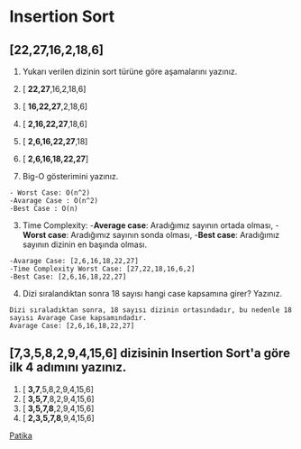# Insertion Sort

## [22,27,16,2,18,6]

1. Yukarı verilen dizinin sort türüne göre aşamalarını yazınız.

1. [ **22,27**,16,2,18,6]
2. [ **16,22,27**,2,18,6]
3. [ **2,16,22,27**,18,6]
4. [ **2,6,16,22,27**,18]
5. [ **2,6,16,18,22,27**]


2. Big-O gösterimini yazınız.

```
- Worst Case: O(n^2)
-Avarage Case : O(n^2)
-Best Case : O(n)

```

3. Time Complexity: 
-**Average case**: Aradığımız sayının ortada olması,
-**Worst case**: Aradığımız sayının sonda olması, 
-**Best case**: Aradığımız sayının dizinin en başında olması.

```
-Avarage Case: [2,6,16,18,22,27]
-Time Complexity Worst Case: [27,22,18,16,6,2]
-Best Case: [2,6,16,18,22,27]

```
4. Dizi sıralandıktan sonra 18 sayısı hangi case kapsamına girer? Yazınız.

```
Dizi sıraladıktan sonra, 18 sayısı dizinin ortasındadır, bu nedenle 18 sayısı Avarage Case kapsamındadır.
Avarage Case: [2,6,16,18,22,27]

```

## [7,3,5,8,2,9,4,15,6] dizisinin Insertion Sort'a göre ilk 4 adımını yazınız.

1. [ **3,7**,5,8,2,9,4,15,6]
2. [ **3,5,7**,8,2,9,4,15,6]
3. [ **3,5,7,8**,2,9,4,15,6]
4. [ **2,3,5,7,8**,9,4,15,6]

[Patika](https://www.patika.dev/tr)